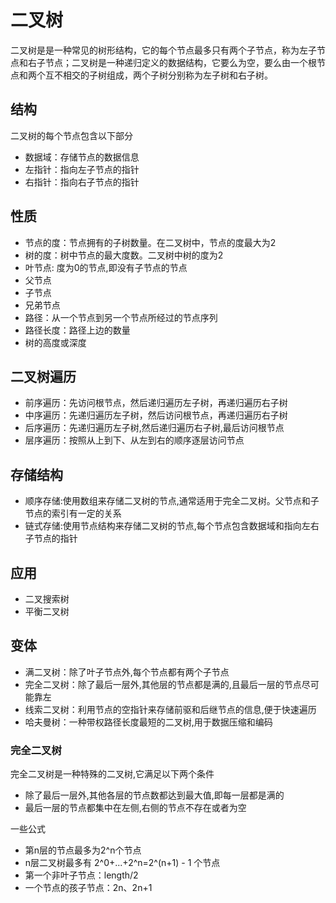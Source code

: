 # 二叉树

二叉树是是一种常见的树形结构，它的每个节点最多只有两个子节点，称为左子节点和右子节点；二叉树是一种递归定义的数据结构，它要么为空，要么由一个根节点和两个互不相交的子树组成，两个子树分别称为左子树和右子树。

## 结构

二叉树的每个节点包含以下部分

- 数据域：存储节点的数据信息
- 左指针：指向左子节点的指针
- 右指针：指向右子节点的指针

## 性质

- 节点的度：节点拥有的子树数量。在二叉树中，节点的度最大为2
- 树的度：树中节点的最大度数。二叉树中树的度为2
- 叶节点: 度为0的节点,即没有子节点的节点
- 父节点
- 子节点
- 兄弟节点
- 路径：从一个节点到另一个节点所经过的节点序列
- 路径长度：路径上边的数量
- 树的高度或深度

## 二叉树遍历

- 前序遍历：先访问根节点，然后递归遍历左子树，再递归遍历右子树
- 中序遍历：先递归遍历左子树，然后访问根节点，再递归遍历右子树
- 后序遍历：先递归遍历左子树,然后递归遍历右子树,最后访问根节点
- 层序遍历：按照从上到下、从左到右的顺序逐层访问节点

## 存储结构

- 顺序存储:使用数组来存储二叉树的节点,通常适用于完全二叉树。父节点和子节点的索引有一定的关系
- 链式存储:使用节点结构来存储二叉树的节点,每个节点包含数据域和指向左右子节点的指针

## 应用

- 二叉搜索树
- 平衡二叉树

## 变体

- 满二叉树：除了叶子节点外,每个节点都有两个子节点
- 完全二叉树：除了最后一层外,其他层的节点都是满的,且最后一层的节点尽可能靠左
- 线索二叉树：利用节点的空指针来存储前驱和后继节点的信息,便于快速遍历
- 哈夫曼树：一种带权路径长度最短的二叉树,用于数据压缩和编码

### 完全二叉树

完全二叉树是一种特殊的二叉树,它满足以下两个条件

- 除了最后一层外,其他各层的节点数都达到最大值,即每一层都是满的
- 最后一层的节点都集中在左侧,右侧的节点不存在或者为空

一些公式

- 第n层的节点最多为2^n个节点
- n层二叉树最多有 2^0+...+2^n=2^(n+1) - 1 个节点
- 第一个非叶子节点：length/2
- 一个节点的孩子节点：2n、2n+1
